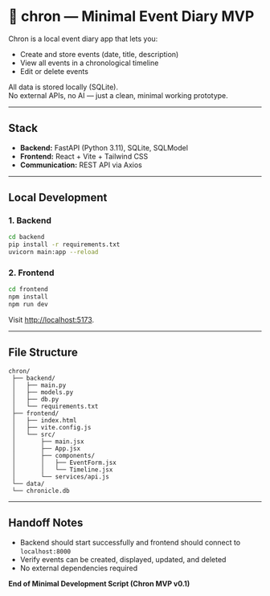 # 🧱 chron — Minimal Event Diary MVP

Chron is a local event diary app that lets you:
- Create and store events (date, title, description)
- View all events in a chronological timeline
- Edit or delete events

All data is stored locally (SQLite).  
No external APIs, no AI — just a clean, minimal working prototype.

---

## Stack

- **Backend:** FastAPI (Python 3.11), SQLite, SQLModel
- **Frontend:** React + Vite + Tailwind CSS
- **Communication:** REST API via Axios

---

## Local Development

### 1. Backend

```bash
cd backend
pip install -r requirements.txt
uvicorn main:app --reload
```

### 2. Frontend

```bash
cd frontend
npm install
npm run dev
```

Visit [http://localhost:5173](http://localhost:5173/).

---

## File Structure

```
chron/
 ├── backend/
 │   ├── main.py
 │   ├── models.py
 │   ├── db.py
 │   └── requirements.txt
 ├── frontend/
 │   ├── index.html
 │   ├── vite.config.js
 │   └── src/
 │       ├── main.jsx
 │       ├── App.jsx
 │       ├── components/
 │       │   ├── EventForm.jsx
 │       │   └── Timeline.jsx
 │       └── services/api.js
 └── data/
 └── chronicle.db
```

---

## Handoff Notes

- Backend should start successfully and frontend should connect to `localhost:8000`
- Verify events can be created, displayed, updated, and deleted
- No external dependencies required

**End of Minimal Development Script (Chron MVP v0.1)**